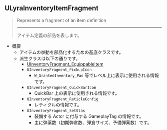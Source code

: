 ## ULyraInventoryItemFragment

> Represents a fragment of an item definition
> 
> ----
> アイテム定義の部品を表します。

* 概要
	* アイテムの挙動を部品化するための基底クラスです。
	* 派生クラスは以下の通りです。
		* [UInventoryFragment_EquippableItem]
		* `UInventoryFragment_PickupIcon`
			* `W_GrantedInventory_Pad` 等でレベル上に表示に使用される情報です。
		* `UInventoryFragment_QuickBarIcon`
			* QuickBar 上の表示に使用される情報です。
		* `UInventoryFragment_ReticleConfig`
			* レティクルの情報です。
		* `UInventoryFragment_SetStas`
			* 装備する Actor に付与する GameplayTag の情報です。
			* 主に弾薬数（初期弾倉数、弾倉サイズ、予備弾薬数）です。



<!--- ページ内のリンク --->

<!--- 自前の画像へのリンク --->

<!--- generated --->
[UInventoryFragment_EquippableItem]: ../../Lyra/Inventory/UInventoryFragment_EquippableItem.md#uinventoryfragment_equippableitem
